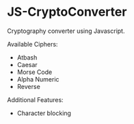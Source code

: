 # JS-CryptoConverter

Cryptography converter using Javascript.


Available Ciphers:
- Atbash
- Caesar
- Morse Code
- Alpha Numeric
- Reverse

Additional Features:
- Character blocking
